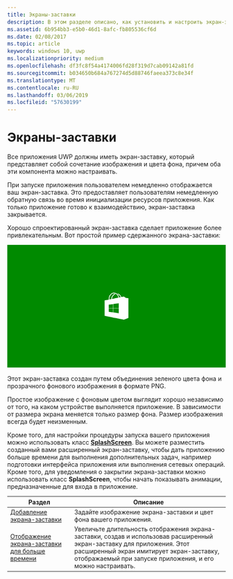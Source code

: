 ```yaml
---
title: Экраны-заставки
description: В этом разделе описано, как установить и настроить экран-заставку вашего приложения.
ms.assetid: 6b954bb3-e5b0-46d1-8afc-fb805536cf6d
ms.date: 02/08/2017
ms.topic: article
keywords: windows 10, uwp
ms.localizationpriority: medium
ms.openlocfilehash: df3fc8f54a4174006fd28f319d7cab09142a81fd
ms.sourcegitcommit: b034650b684a767274d5d88746faeea373c8e34f
ms.translationtype: MT
ms.contentlocale: ru-RU
ms.lasthandoff: 03/06/2019
ms.locfileid: "57630199"
---
```

# <a name="splash-screens"></a>Экраны-заставки

Все приложения UWP должны иметь экран-заставку, который представляет собой сочетание изображения и цвета фона, причем оба эти компонента можно настраивать.

При запуске приложения пользователем немедленно отображается ваш экран-заставка. Это предоставляет пользователям немедленную обратную связь во время инициализации ресурсов приложения. Как только приложение готово к взаимодействию, экран-заставка закрывается.

Хорошо спроектированный экран-заставка сделает приложение более привлекательным. Вот простой пример сдержанного экрана-заставки:

![снимок экрана-заставки в масштабе 75 %, используемый в разделе “Пример экрана-заставки”.](images/regularsplashscreen.png)

Этот экран-заставка создан путем объединения зеленого цвета фона и прозрачного фонового изображения в формате PNG.

Простое изображение с фоновым цветом выглядит хорошо независимо от того, на каком устройстве выполняется приложение. В зависимости от размера экрана меняется только размер фона. Размер изображения всегда будет неизменным.

Кроме того, для настройки процедуры запуска вашего приложения можно использовать класс [**SplashScreen**](https://msdn.microsoft.com/library/windows/apps/br224763). Вы можете разместить созданный вами расширенный экран-заставку, чтобы дать приложению больше времени для выполнения дополнительных задач, например подготовки интерфейса приложения или выполнения сетевых операций. Кроме того, для уведомления о закрытии экрана-заставки можно использовать класс **SplashScreen**, чтобы начать показывать анимации, предназначенные для входа в приложение.

| Раздел | Описание |
|-------|-------------|
| [Добавление экрана-заставки](add-a-splash-screen.md) | Задайте изображение экрана-заставки и цвет фона вашего приложения. |
| [Отображение экрана-заставки для больше времени](create-a-customized-splash-screen.md) | Увеличьте длительность отображения экрана-заставки, создав и использовав расширенный экран-заставку для приложения. Этот расширенный экран имитирует экран-заставку, отображаемый при запуске приложения, и его можно настраивать. |